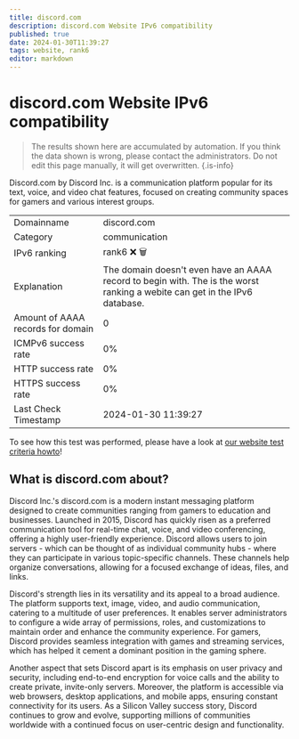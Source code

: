 ```yaml
---
title: discord.com
description: discord.com Website IPv6 compatibility
published: true
date: 2024-01-30T11:39:27
tags: website, rank6
editor: markdown
---
```


# discord.com Website IPv6 compatibility

> The results shown here are accumulated by automation. If you think the data shown is wrong, please contact the administrators. 
> Do not edit this page manually, it will get overwritten.
{.is-info}

Discord.com by Discord Inc. is a communication platform popular for its text, voice, and video chat features, focused on creating community spaces for gamers and various interest groups.


|   |   |
| - | - |
| Domainname | discord.com
| Category | communication |
| IPv6 ranking | rank6 :x: :wastebasket: |
| Explanation | The domain doesn't even have an AAAA record to begin with. The is the worst ranking a webite can get in the IPv6 database. |
| Amount of AAAA records for domain | 0 |
| ICMPv6 success rate | 0%|
| HTTP success rate | 0% |
| HTTPS success rate | 0% |
| Last Check Timestamp | 2024-01-30 11:39:27 |

To see how this test was performed, please have a look at [our website test criteria howto](/howto/testcriteria/website)!


## What is discord.com about?
Discord Inc.'s discord.com is a modern instant messaging platform designed to create communities ranging from gamers to education and businesses. Launched in 2015, Discord has quickly risen as a preferred communication tool for real-time chat, voice, and video conferencing, offering a highly user-friendly experience. Discord allows users to join servers - which can be thought of as individual community hubs - where they can participate in various topic-specific channels. These channels help organize conversations, allowing for a focused exchange of ideas, files, and links.

Discord's strength lies in its versatility and its appeal to a broad audience. The platform supports text, image, video, and audio communication, catering to a multitude of user preferences. It enables server administrators to configure a wide array of permissions, roles, and customizations to maintain order and enhance the community experience. For gamers, Discord provides seamless integration with games and streaming services, which has helped it cement a dominant position in the gaming sphere.

Another aspect that sets Discord apart is its emphasis on user privacy and security, including end-to-end encryption for voice calls and the ability to create private, invite-only servers. Moreover, the platform is accessible via web browsers, desktop applications, and mobile apps, ensuring constant connectivity for its users. As a Silicon Valley success story, Discord continues to grow and evolve, supporting millions of communities worldwide with a continued focus on user-centric design and functionality.
